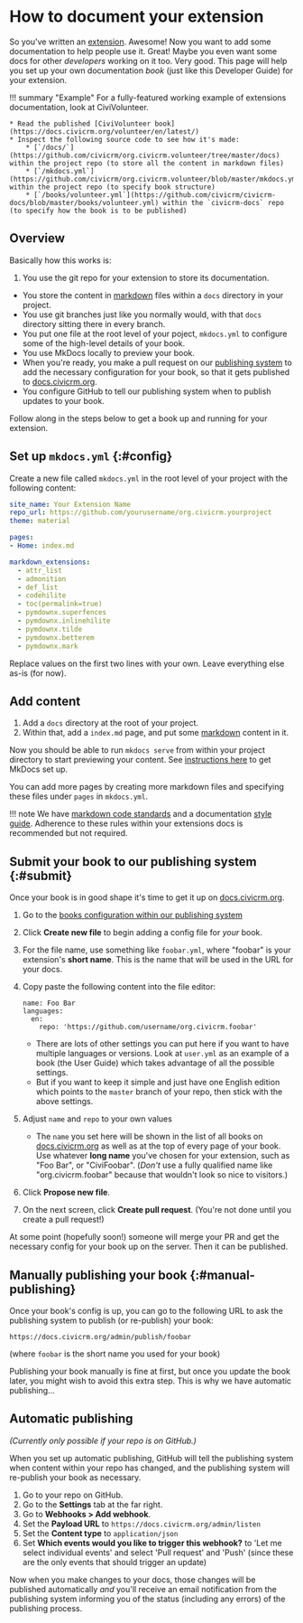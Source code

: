 # How to document your extension

So you've written an [extension](/extensions/basics). Awesome! Now you want to add some documentation to help people use it. Great! Maybe you even want some docs for other *developers* working on it too. Very good. This page will help you set up your own documentation *book* (just like this Developer Guide) for your extension.

!!! summary "Example"
    For a fully-featured working example of extensions documentation, look at CiviVolunteer.

    * Read the published [CiviVolunteer book](https://docs.civicrm.org/volunteer/en/latest/)
    * Inspect the following source code to see how it's made:
        * [`/docs/`](https://github.com/civicrm/org.civicrm.volunteer/tree/master/docs) within the project repo (to store all the content in markdown files)
        * [`/mkdocs.yml`](https://github.com/civicrm/org.civicrm.volunteer/blob/master/mkdocs.yml) within the project repo (to specify book structure)
        * [`/books/volunteer.yml`](https://github.com/civicrm/civicrm-docs/blob/master/books/volunteer.yml) within the `civicrm-docs` repo (to specify how the book is to be published)


## Overview

Basically how this works is:

1. You use the git repo for your extension to store its documentation.
* You store the content in [markdown](/markdownrules) files within a `docs` directory in your project.
* You use git branches just like you normally would, with that `docs` directory sitting there in every branch.
* You put one file at the root level of your poject, `mkdocs.yml` to configure some of the high-level details of your book.
* You use MkDocs locally to preview your book.
* When you're ready, you make a pull request on our [publishing system](https://github.com/civicrm/civicrm-docs) to add the necessary configuration for your book, so that it gets published to [docs.civicrm.org](https://docs.civicrm.org).
* You configure GitHub to tell our publishing system when to publish updates to your book.

Follow along in the steps below to get a book up and running for your extension.

## Set up `mkdocs.yml` {:#config}

Create a new file called `mkdocs.yml` in the root level of your project with the following content:

```yaml
site_name: Your Extension Name
repo_url: https://github.com/yourusername/org.civicrm.yourproject
theme: material

pages:
- Home: index.md

markdown_extensions:
  - attr_list
  - admonition
  - def_list
  - codehilite
  - toc(permalink=true)
  - pymdownx.superfences
  - pymdownx.inlinehilite
  - pymdownx.tilde
  - pymdownx.betterem
  - pymdownx.mark
```

Replace values on the first two lines with your own. Leave everything else as-is (for now).


## Add content

1. Add a `docs` directory at the root of your project.
2. Within that, add a `index.md` page, and put some [markdown](/markdownrules) content in it.

Now you should be able to run `mkdocs serve` from within your project directory to start previewing your content. See [instructions here](/documentation/#editing-locally-with-mkdocs) to get MkDocs set up.

You can add more pages by creating more markdown files and specifying these files under `pages` in `mkdocs.yml`.

!!! note
    We have [markdown code standards](/markdownrules/#standards) and a documentation [style guide](/best-practices/documentation-style-guide/). Adherence to these rules within your extensions docs is recommended but not required.


## Submit your book to our publishing system {:#submit}

Once your book is in good shape it's time to get it up on [docs.civicrm.org](https://docs.civicrm.org).

1. Go to the [books configuration within our publishing system](https://github.com/civicrm/civicrm-docs/tree/master/books)
1. Click **Create new file** to begin adding a config file for *your* book.
1. For the file name, use something like `foobar.yml`, where "foobar" is your extension's **short name**. This is the name that will be used in the URL for your docs.
1. Copy paste the following content into the file editor:

    ```
    name: Foo Bar
    languages:
      en:
        repo: 'https://github.com/username/org.civicrm.foobar'
    ```

    * There are lots of other settings you can put here if you want to have multiple languages or versions. Look at `user.yml` as an example of a book (the User Guide) which takes advantage of all the possible settings.
    * But if you want to keep it simple and just have one English edition which points to the `master` branch of your repo, then stick with the above settings.

1. Adjust `name` and `repo` to your own values

    * The `name` you set here will be shown in the list of all books on [docs.civicrm.org](https://docs.civicrm.org) as well as at the top of every page of your book. Use whatever **long name** you've chosen for your extension, such as "Foo Bar", or "CiviFoobar". (*Don't* use a fully qualified name like "org.civicrm.foobar" because that wouldn't look so nice to visitors.)

1. Click **Propose new file**.
1. On the next screen, click **Create pull request**. (You're not done until you create a pull request!)

At some point (hopefully soon!) someone will merge your PR and get the necessary config for your book up on the server. Then it can be published.

## Manually publishing your book {:#manual-publishing}

Once your book's config is up, you can go to the following URL to ask the publishing system to publish (or re-publish) your book:

    https://docs.civicrm.org/admin/publish/foobar

(where `foobar` is the short name you used for your book)

Publishing your book manually is fine at first, but once you update the book later, you might wish to avoid this extra step. This is why we have automatic publishing...

## Automatic publishing

*(Currently only possible if your repo is on GitHub.)*

When you set up automatic publishing, GitHub will tell the publishing system when content within your repo has changed, and the publishing system will re-publish your book as necessary.

1. Go to your repo on GitHub.
1. Go to the **Settings** tab at the far right.
1. Go to **Webhooks > Add webhook**.
1. Set the **Payload URL** to `https://docs.civicrm.org/admin/listen`
1. Set the **Content type** to `application/json`
1. Set **Which events would you like to trigger this webhook?** to 'Let me select individual events' and select 'Pull request' and 'Push' (since these are the only events that should trigger an update)

Now when you make changes to your docs, those changes will be published automatically *and* you'll receive an email notification from the publishing system informing you of the status (including any errors) of the publishing process.
